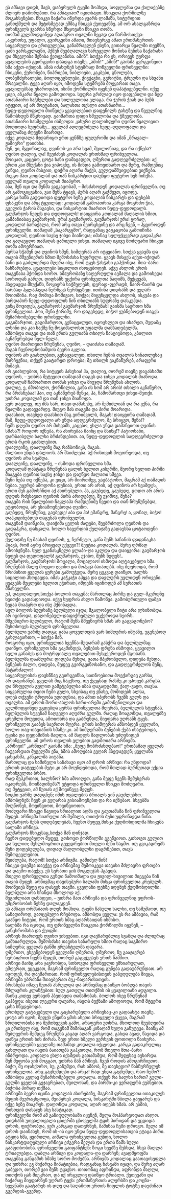 ეს ამბავი დიდს, შავს, დაბურულს ტყეში მოჰხდა, სოფლებსა და ქალაქებზე ძლიერ დაშორებით. 
რა ამბავიაო? იკითხავთ. 
ჩხიკვთა ქორწილზე მოგახსენებთ. 
ჩხიკვი ზაქარა იწერდა ჯვარს ლამაზს, სიტურფით განთქმულს და მეტისმეტად ეშმაკ ჩხიკვს ქეთევანზე. 
ამ ორ ახალგაზრდა ფრინველს ჯვარსა სწერდა მხცოვანი ჩხიკვი თომა.  
თომამ გულმოდგინედ აღაპყრო თვალნი ზეცად და წარმოსთქვა: „აკურთხე, უფალო, გვირგვინი ამათი, შთაუნერგე ამათ ერთმანერთის სიყვარული და ერთგულება, განამრავლენ ესენი, ვითარცა წყალში თევზნი, ცაში ვარსკვლავნი, ჰქმენ შეუბღალავი სარეცელი მონისა შენისა ზაქარასი და მხევლისა შენისა ქეთევანისა. 
ამინ“. სთქვა რა ეს, ორივეს ტურფა ყვავილების გვირგვინი დაადგა თავზე. 
„ამინ!“ „ამინ!“ გაისმა გვრგვინვით ხმა აქეთ-იქიდან. ამას იძახდნენ სტუმრად მოწვეულნი ფრინველნი: ჩხიკვნი, ქერონები, წიპრიები, ნიბლიები, კაკბები, გნოლები, ღობემძვრალები, ბოლოცეცხლები, ჭივჭავნი, გვრიტნი, ტრედნი და სხვანი მრავალნი. 
ტევა აღარ იყო, იმოდენა სტუმრებს მოეყარათ თავი.  
ყვავილებსაც უხაროდათ, ისინი ქორწილში იყვნენ დაპატიჟებულნი. 
იქვე ცივი, ანკარა წყალი გამოდიოდა. 
სუფრა გრძლად იყო დაფენილი და ზედ ათასნაირი საჭმელები და ხილეულობა ელაგა. 
რა ჯურის ჭიას და ბუზს იტყვით, აქ არ მოეტანათ, ბალახთა თესლი ათასნაირი…  
ნეფე-დედოფალი მიიწვიეს ყვავილებით დაფენილს ტახტზე და წვეულნიც წამოსხდენ მწკრივად. გაიმართა დიდი სმეულობა და ჭმეულობა. 
ათასნაირი სასმელები ისმეოდა: კახური ლალისფერი ღვინო წყალივით მოდიოდა სუფრაზე… 
ყველამ ადღეგრძელა ნეფე-დედოფალი და ყველამაც ძღვენი მიართვა.  
იქვე კოდალა მჯდარიყო ერთ ყუნწზე ფუღუროში და იმან „მრავალ-ჟამიერი“ დაიძახა.  
შენ, ეი, მყვირალავ, ღვინოს-კი არა სვამ, შვილონიავ, და რა იქნება? ღვინო დალიე, და! შეუძახეს კოდალას ერთხმად ფრინველთა.  
მოიცათ, კაცებო, ცოტა ხანი დამაცადეთ, ღმერთი გადღეგრძელებთ: აქ ერთი კაი მსუქანი ჭია ვიპოვნე, ის მინდა გამოვთხარო და მერე, რამდენიც გინდა, ღვინო მასვით, ფიქრი აღარა მაქვს, გულდამშვიდებით ვიქნები.
მიუგო მათ კოდალამ და თან ნისკარტით დაუწყო ფუტურო ხეს ჩიჩქნა. 
ყველამ თვალი კოდალას მიაპყრო.  
აბა, შენ იცი და შენმა ვაჟკაცობამ, – მისძახოდენ კოდალას ფრინველნი. 
თუ არ გამოგიყვანია, ვაი შენს ტყავს, პურს აღარ გაჭმევთ, იცოდე.  
კარგა ხანს გაუდიოდა ფუტურო ხეზე კოდალას ნისკარტს და ფეხებს ფხაკუნი და არც ტყუილად: კოდალამ გამოათრია კარგა მოგრძო ჭია, გველის ჭარის მსგავსი, და ნისკარტით მიართო ნეფე-დედოფალს.  
გაუმარჯოს ნეფეს და დედოფალს! დაიყვირა კოდალამ მაღალის ხმით. 
კამპანიასაც გაუმარჯოს, ურა! გაუმარჯოს.
გაუმარჯოს! ურა! ყოჩაღ, კოდალა! 
ბარაქალა, რომ არც თავი შეირცხვინე და არც ჩვენ, – ჰყვიროდენ ფრინველნი. 
თამადამ „საკარგყმო“, რადგანაც ვაჟკაცობა გამოიჩინა კოდალამ, ღვინით სავსე ჯიხვი მიაწოდა; იმანაც სულუქცევრად გადაჰკრა და გადაუგდო თამადას ცარიელი ჯიხვი. თამადად იგივე მოძღვარი ჩხიკვი თომა ამოერჩიათ.  
პურსა სჭამენ და ღვინოს სმენ, სიმღერას არ იტყვიანო. სთქვა ყვავმა და თავის მშვენიერის ხმით შემოსძახა სუფრული. 
ყვავს მისცეს აქეთ-იქიდან ბანი და გაძლიერდა მღერა ისე, რომ ტყეს ჭახჭახი გაჰქონდა. მთა-ბარი ზანზარებდა. 
ყვავილები სიცილით იხოცებოდენ. 
აქვე ახლოს ერთს თაგუნასა ჰქონდა სორო. 
ხმაურობაზე საღერღელი აეშალა და გამოიხედა სოროდან გარეთ. 
დიდხანს უცქირა ფრინველთა ნადიმს, შექცევას, ჰხედავდა მსუქანს, ნოყიერს საჭმელებს, ფერად-ფერადს, ნაირ-ნაირს და ხარბად ჰყლაპავდა ნერწყვს ნერწყვზედ. 
ითმინა დიდხანს და ვეღარ მოითმინა. 
რაც მომივა მომივაო, სთქვა; მიცუნცულდა ახლოს, ისკუპა და პირდაპირ ნეფე-დედოფლის წინ თხილიანს სუფრაზე დასკუპდა.  
ვინც მოვიდეს, გაუმარჯოს! გაუმარჯოს წრუწუნას! გაისმა საერთო ხმა ფრინველთა. 
ჰოი, შენი ჭირიმე, რო დაგვხედე, ბიჭო! ეუბნებოდენ თაგვს შეზარხოშებულნი ფრინველნი.  
გაგიმარჯოთ, გაგიმარჯოთ, გენაცვალეთ, იცოცხლეთ და იხარეთ, მუდამც ლხინი და კაი საქმე ნუ მოგიშალოსთ უფალმა დამბადებელმა.  
ამბობდა თაგვი და თან ერთს გულიანს თხილს ჩასციებოდა, კბილით აკნაწურებდა ნელ-ნელა.  
ღვინო მიართვით წრუწუნას, ღვინო, – დაიძახა თამადამ.  
მაგას ჩვენოდნობამდის ბევრი აკლია.  
ღვინოს არ გიახლებით, გენაცვალეთ, თხილი ჩემის თვალის სინათლესაც მირჩევნია, თქვენ გაატარეთ დროება; მე თხილს ვაკნაწურებ, არაფერი მიშავს.  
არ გიახლებით, რა სიტყვის პასუხია! ჰა, დალიე, თორემ თავზე დაგასხამთ ღვინოს, – უთხრა შეტევით თამადამ თაგვს და ჯიხვი კოდალას მიაწოდა. 
კოდალამ ჩამოართო თომას ჯიხვი და მიუჯდა წრუწუნას ახლოს.  
დალიე, ე, ძმობილო, ქორწილია, განა ის ხომ არ არის! თხილი აკნაწურო, რა ბრძანებაა! ჰაი, თუ აკნაწურებ შენცა, ჰა, ჩამომართვი ჯიხვი-მეთქი.
უთხრა კოდალამ და თან ჯიხვი მიაწოდა.  
ვერ დავლევ, თუ ძმა ხარ, თავი დამანებე, არ შემიძლიან და რა ვქნა, რა წყალში გადავვარდე.
მიუგო მას თაგვმა და პირი მოარიდა.  
დაასხით, თავზედ დაასხით მაგ ვირიშვილს, მაგას! დაიყვირა თამადამ.  
მაშ, ნეფე-დედოფალი არ უნდა ადღეგრძელო, შე ბრიყვო, შენა!?  
ჩემს დღეში ღვინო არ მისვამს, კაცებო, ეხლა უნდა დამაჩვიოთ ღვინის სმასა?! როგორ იქნება, რა ახირებაა მაინც და მაინც!? პატიოსანი, დარბაისელი ხალხი ბრძანდებით. 
აი, ნეფე-დედოფლის სადღეგრძელოდ ერთს რკოს გიახლებით.  
დაალეინე, დაალეინე მაგ რაზბონიკს, მაგას.  
ძალათი უნდა დალიოს. 
არ შაიძლება. 
აქ რისთვის მოეთრეოდა, თუ ღვინოს არა სვამდა.  
დაალეინე, დაალეინე, – ისმოდა ფრინველთა ხმა.  
კოდალამ დასტაცა წრუწუნას ცალის ხელით კისერში, მეორე ხელით პირში მიაგება ღვინით სავსე ჯიხვი და დაუწყო ძალათი სმევა.  
შენი ნება თუ იქნება, კი ვიცი, არ მიირთმევ, ვაჟბატონო, მაგრამ აქ თამადის ნებაა. 
უყურებ ამოდონა დუნიას, ერთი არ არის, აქ ღვინოს არ სვამდეს, ერთი შენ გამოსჩნდი აქ ახირებული. 
ჰა, გაუბედე, გაუბედე, ცოდო არ არის დედის რძესავით ღვინოს პირს არიდებდე, შე უჯიშოვ, შენა?  
თაგვმა რის წვალებით ჩაყლაპა რამდენიმე წვეთი და თან წრუწუნებდა, ეტყობოდა, არ ესიამოვნებოდა ღვინო.  
გაუბედე, წრუწუნავ, გაუბედე! აბა და ჰა! ემანგრე, მანგრე! 
ა, ყოჩაღ, ბიჭო! დაჰკიჟინებდენ თაგუნას ფრინველნი.  
თაგუნამ დაიწკიპა, დაიჭიმა ყელის ძაფები, შეებრძოლა ღვინოს და გადაჰკრა, დასცალა. 
ხოლო ხავერდის ქულაჯაზე გადაესხა ცოტაოდენი ღვინო.  
ქულაჯაზე ნუ მასხამ ღვინოს, ე, ჩერჩეტო, განა შენს ხაჩანის ფაფანაკსა ჰგავს, რომ აგრე ბრიყვად ექცევი?! შეუტია კოდალას. 
მერე ღრმად ამოიხვნეშა. 
სულ უკანასკნელი ყლაპი-ღა აკლდა და დაიყვირა: გაუმარჯოს ნეფეს და დედოფალს! 
გაუმარჯოს, ეჯიბო, შენს ნეფეს!..  
გაუმარჯოს, გაუმარჯოს! მოცალა, მოცალაო! ისმოდა აღტაცებული ხმა.  
წრუწუნას მალე მოედო ღვინო და მოჰყვა ბაიათებს. 
ისე მღეროდა, რომ წრიპინით ყველას ყურები გამოუჭედა. 
მერე ცეკვაც დაიწყო. 
ხალხს სიცილით ჰხოცავდა. 
იმას კაჭკაჭი აჰყვა და დავლურს უვლიდენ ორივენი. 
ყვავებს მუცლები ხელით ეჭირათ, იმდენს იცინოდენ ამ სურათის მნახველნი.  
უჰ, დავიღალეო,სთქვა ბოლოს თაგვმა; მართლაც პირზე და გულ-მკერდზე ხვითქი გადასდიოდა. 
იქვე სუფრის ახლო წამოწვა. გამობურთული ფაშვი ზეცას მიაპყრო და ისე ჰქშინავდა.  
სულ ბოლოს სუფრაზე ბულბული იჯდა; 
მგალობელი ჩიტი არა ლხინობდა. არ იცინოდა, დაღონებულ-დაფიქრებული უცქეროდა სეირს.  
მშვენიერო ბულბულო, რატომ შენს მშვენიერს ხმას არ გაგვაგონებო? შესთხოვეს ბულბულს ფრინველთა.  
ბულბული უარზე დადგა; განა ყოველთვის ვარ სიმღერის იშტაზე, უგუნებოდ გახლავართო, – სთქვა მან.  
როგორც იყო, ფრინველთა ხვეწნა-მუდარამ გასჭრა და ბულბულმაც დაიწყო. 
ფრინველთ ხმა გაკმინდეს, ბუზების ფრენა ისმოდა, ყვავილთ სული განაბეს და მოტრფიალე თვალებით შესცქეროდენ მგოსანს. 
ბულბულმა დაამღერა:
დიდება შენდა, ცათა მპყრობელო, დიდება შენდა, ბუნების ძალო, დიდება, მეფევ გვირგვინოსანო, და გადღეგრძელოს შენც, პატარძალო!  
სიყვარულისას დავსწნავ გვირგვინსა, სათნოებითა მოვქარგავ გარსა,  
არ დავინანებ, ყველას შიგ ჩავქსოვ, თუ ქვეყნად რასმე კი ვპოვებ კარგსა.  
და წრფელის გულით გამეტებულსა იმას დაგადგამთ, ქალ-ვაჟო, თავსა.  
სიყვარულია თვით ჩემი გული, სხვისაც თუ ვნახე, მომიდებს ალსა,  
დღეს თქვენი ტრფობა უდიდესია, და ამით იპყრობს ჩვენს გულს და თვალსა.
ამ დროს შორი-ახლოს ხარი-ირემი გამოჩენილიყო და გულმოდგინედ უგდებდა ყურსა ფრინველთა მღერას, ბულბულის სტვენას. ბულბულის სტვენამ ნაღველი აღუძრა გულში. 
რაღაც მოაგონდა, თვალებზე ცრემლი მოუვიდა, ამოიოხრა და გაბრუნდა, მიეფარა უღრანს ტყეს.  
ფრინველთ გააბეს საერთო მღერა. 
ერთს სიმღერას ამბობდენ ყველანი, ხოლო თავ-თავიანთს ხმაზე-კი. 
ამ სიმღერაში ბუნების ქება იხატებოდა, ტყისა და დედამიწის მადლი. 
ამ მადლს მადლობას უძღვნიდენ ფრინველნი. ამ დროს თვალის ვლებით გადმოიარა არწივმა.  
„არწივი!“ „არწივი!“ გაისმა ხმა: „მეფე მობრძანდებაო!“ 
ერთბაშად ყველას ჩაუვარდათ მუცელში ენა, ხმის ამოღებას ვეღარ ჰბედავდენ; ყველანი ცახცახმა, კანკალმა აიტანა.  
მართლაც და საშინელი სანახავი იყო ამ დროს არწივი: რა უნდოდა? 
ერთის დატევების მეტი კი არ მოუნდებოდა, რომ მთლად ბურნუთად ექცია ფრინველთა ბრბო.  
რად შეჰკრთით, ხალხნო? ხმა ამოიღეთ. განა მეფე ჩვენს შემუსვრას იკადრებს, მოიწადინებს?! ეტყოდა ფრინველთ ჩხიკვი მოძღვარი.  
თუ მეტყვით, ამ წუთას აქ მოვიწვევ მეფეს.  
ზოგნი უარზე დადგნენ; იმის თვალების ბრიალს ვინ გაუძლებსო. ამბობდნენ: ჩვენ კი ვეღარას ვისიამოვნებთ და რა იქნებაო. 
სხვებმა მოუწონეს, მოვიწვიოთ, მოვიწვიოთო.  
მოძღვარი ჩხიკვი წავიდა სრიალით აღმა და გაუთამაშა წინ ფრინველთა მეფეს. 
არწივმა სიარული არ შეშალა, თითქოს ბუზი უფრინავდა წინა.  
გაუმარჯოს შენს დიდებულებას, ჩვენო მეფევ,მისცა ქუდმოხდილმა ჩხიკვმა სალამი არწივს.  
გაუმარჯოს ჩხიკვსაც,სთქვა მან დინჯად.  
ჩვენო დიდებულო მეფევ, გთხოვთ ქორწილში გვეწვიოთ. 
გთხოვთ გულით და სულით; მუხლმოყრით გევედრებით მთელი შენი საყმო. 
თუ გვიკადრებს შენი დიდებულება, დიდად მაღლობელნი დაგრჩებით, თავს შემოგევლებით.  
შეიძლება, რატომ! სთქვა არწივმა. გამიძეღ წინ!  
ჩხიკვი დაეშვა თავქვე და არწივმაც შემოიკეცა თავისი მძლავრი ფრთები და დაეშო თავქვე. 
ეს სურათი ცის მოგლეჯას ჰგავდა.  
მთელი ფრინველთა გუნდი წამოიშალა და ჟივილ-ხივილით მიეგება წინ თავის მეფეს. 
არწივმაც თავისებური სალამი მისცა ფრინველთა კრებულს.  
მოიწვიეს მეფე და დასვეს თავში. 
ყველანი ფეხზე იდგნენ ქუდმოხდილნი. 
ბულბული არა სჩანდა მხოლოდ აქ.  
შეგიძლიათ დასხდეთ, – უთხრა მათ არწივმა და ფრინველნიც უფროს-უმცროსობის წესზე დალაგდენ.  
ეს ამბავი ორშაბათს დღეს მოჰხდა. 
ტყეში წასული ხალხი, თუ სამუშაოდ, თუ სანადიროდ, გაოცებული რჩებოდა. 
ამბობდა ყველა: ეს რა ამბავია, რამ გააწყო ჩიტები, რომ ერთის ხმაც აღარსაიდან ისმისო.  
ხალხმა რა იცოდა, თუ ფრინველნი ჩხიკვთა ქორწილში იყვნენ, – განცხრომასა და ქეიფში.  
არწივს მიართვეს ღვინო ჯიხვებით. იგი დაუზარებლივ სვამდა და ძლიერაც გამხიარულდა. 
შემოსძახა თავისი საზარელი ხმით რაღაც საგმირო სიმღერა; ყველას ტანში ჟრუანტელმა დაუარა.  
ღმერთო, ეხვეწებოდენ ყველანი ღმერთს, ღმერთო, ნუ გააჯავრებ ნურაფრით ჩვენს მეფეს, თორემ გაგვჟუჟავს ერთს წამშიო.  
არწივი მაინც არა ჯავრობდა, სთხოვდა ფრინველთ ემხიარულათ, ემღერათ, ეცეკვათ, მაგრამ ფრინველთ რაღაც გუნება გადაუბრუნდათ. 
არ იცოდენ, რა დაემართათ. 
რომ ფრინველებისთვის გაბედულება მიეცა, არწივმა უბრძანა შთაებერათ ბუკ-ნაღარისათვის.  
ბრძანება იმავე წუთას ასრულდა და არწივმაც დაიწყო ბობღვა თავის მძლავრის კლანჭებით: სულ გათელა თითქმის ის ყვავილიანი ადგილი.  
მაინც კიდევ ვერავინ ჰბედავდა თამაშობას. 
ბოლოს ისევ წრუწუნამ გაჰბედა: ისეთი ლეკური დაუარა, ისეთს ბუქნაში ამოდიოდა, რომ მტვერი ცასა სწვდებოდა.  
ერთხელ გატაცებული და გაცხარებული არწივსაც-კი გადაახტა თავზე. 
ცოტა არ იყოს, მეფეს ეწყინა ყმის ასეთი ბრიყვული ქცევა, მაგრამ ზრდილობისა და შემთხვევის გამო, არაფერი უთხრა.
მხოლოდ შეუბღვირა კი ერთხელ ისე, რომ თაგუნამ შიშისაგან კინაღამ სული განუტევა. 
მაინც ამ შებღვერის შემდეგ წრუწუნა კაცად აღარ ვარგოდა, გახდა ავად, წავიდა და დაწვა ერთის ხის ძირას. ზედ ერთი ხმელი ვერხვის ფოთოლი წაიხურა.  
ფრინველებში ყველაზე თამამად კოდალა იქცეოდა. 
კარგა გადაკრულიც გახლდათ და ისეთს ბაიათებს გაჰკიოდა, რომ მთელი მთა-ბარი ინძრეოდა. 
კოდალა ეხლა იქამდის გათამამდა, რომ მეფესაც აუხირდა.  
შენ მეფობა ვინ მოგცაო, უთხრა მან არწივს. ჩვენ როდის ამოგირჩიეთო.  
ბიჭო, შე ოჯახქორო, სუ, გაჩუმდი, რას ამბობ, შე თავხედო? წასჩურჩულეს ფრინველთა. არც გავჩუმდები და არცა! 
რად უნდა გავჩუმდე, რაო ჩემო?!ამბობდა კვლავ შეზარხოშებული კოდალა. 
თქვენ რა ხალხი ხართ? გული-გულში ყველას გეჯავრებათ, შვილოსან, და პირში-კი ვერაფერს ეუბნებით. ბიჭობა პირად თქმაა.  
არწივმა ბევრი იცინა კოდალას ახირებაზე, მაგრამ ფრინველთა ითაკილეს მეფის შეურაცხყოფა, შეიპყრეს კოდალა, ნისკარტში წბილა გაუყარეს და იქვე ხეზე მიაკრეს. 
დაღონდა კოდალა, აღარ იღებს ხმას. არ ესმის, რისთვის დასაჯეს ასე სასტიკად.  
ფრინველნი რომ ამ გაზიდულობაში იყვნენ, მელა მოჰპარვოდათ ახლო. 
დიდხანს უთვალთვალა ცბიერმა ცხოველმა ტყის პირიდან და უცდიდა დროს, ფიქრობდა, ჯერ კარგად დათვრნენ, მაშინაა ჩემი დროვო. 
მელა იმ დროს დაინახეს, რომ ის-ის იყო უნდა ნეფე-დედოფლისათვის ეტაცა პირი. 
ატყდა ხმა, ყვირილი, აიშალა ფრინველთა გუნდი, ხოლო ნისკარტდაღებული არწივი ეძგერა მელას და ერთს წამს სული გააფთხობინა. 
ფრინველნი გაიფანტნენ: ზოგი ხეებზე შესხდა, სხვა მაღლა ტრიალებდა. 
დაბლა არწივი და კოდალა-ღა დარჩენ; ავადმყოფმა თაგვმაც განგაშის ხმაზე სორო მოძებნა. 
არწივმა კოდალაც გაათავისუფლა და უთხრა: ეგ მიქარვა მიპატიებია, რადგანაც ნასვამი იყავი, და მერე აღარ გაბედო, თორემ ვაი შენს ტყავსო. 
თითონაც აფრინდა, აფრინდა მაღლა, თითქოს ცას მიეკრაო, და იქ ირგვლივ დაიწყო ტრიალი. 
ქეთევანი და ზაქარაც მიეფარნენ უღრან ტყეს: ერთმანერთის ალერსში და კოცნა-ხვევნაში გაატარეს ის დღე და საღამოთ ერთის წიფლის ტოტზე დაეძინათ გვერდის-გვერდ.

